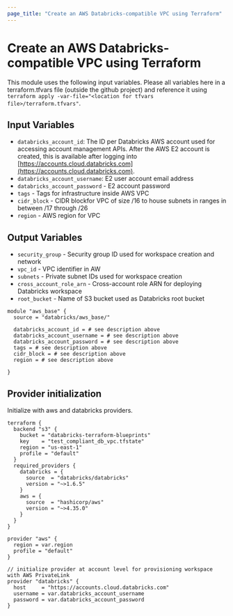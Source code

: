 ```yaml
---
page_title: "Create an AWS Databricks-compatible VPC using Terraform"
---
```


# Create an AWS Databricks-compatible VPC using Terraform

This module uses the following input variables. Please all variables here in a terraform.tfvars file (outside the github project) and reference it using `terraform apply -var-file="<location for tfvars file>/terraform.tfvars"`.

## Input Variables

- `databricks_account_id`: The ID per Databricks AWS account used for accessing account management APIs. After the AWS E2 account is created, this is available after logging into [https://accounts.cloud.databricks.com](https://accounts.cloud.databricks.com).
- `databricks_account_username`: E2 user account email address
- `databricks_account_password` - E2 account password
- `tags` - Tags for infrastructure inside AWS VPC
- `cidr_block` - CIDR blockfor VPC of size /16 to house subnets in ranges in between /17 through /26
- `region` - AWS region for VPC

## Output Variables

- `security_group` - Security group ID used for workspace creation and network
- `vpc_id` - VPC identifier in AW
- `subnets` - Private subnet IDs used for workspace creation
- `cross_account_role_arn` - Cross-account role ARN for deploying Databricks workspace
- `root_bucket` - Name of S3 bucket used as Databricks root bucket

```hcl
module "aws_base" {
  source = "databricks/aws_base/"
  
  databricks_account_id = # see description above
  databricks_account_username = # see description above
  databricks_account_password = # see description above
  tags = # see description above
  cidr_block = # see description above
  region = # see description above
  
}
```

## Provider initialization

Initialize with aws and databricks providers.

```hcl
terraform {
  backend "s3" {
    bucket = "databricks-terraform-blueprints"
    key    = "test_compliant_db_vpc.tfstate"
    region = "us-east-1"
    profile = "default"
  }
  required_providers {
    databricks = {
      source  = "databricks/databricks"
      version = "~>1.6.5"
    }
    aws = {
      source  = "hashicorp/aws"
      version = "~>4.35.0"
    }
  }
}

provider "aws" {
  region = var.region
  profile = "default"
}

// initialize provider at account level for provisioning workspace with AWS PrivateLink
provider "databricks" {
  host     = "https://accounts.cloud.databricks.com"
  username = var.databricks_account_username
  password = var.databricks_account_password
}
```
